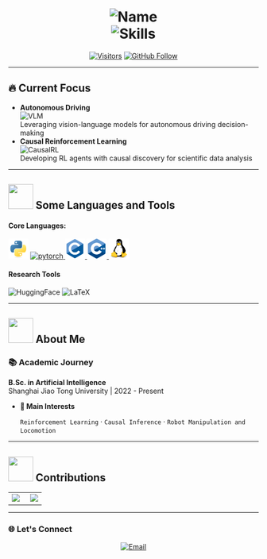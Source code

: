 <!--
<h1 align="center"> 
  <img src="https://emojis.slackmojis.com/emojis/images/1643514692/5197/party_blob.gif?1643514692" width="30"/> 
  Hi, I'm Jiaguo Tian 
  <img src="https://emojis.slackmojis.com/emojis/images/1643514692/5197/party_blob.gif?1643514692" width="30"/>
</h1>
-->

<!--
<h1 align="center">
<img src="https://readme-typing-svg.demolab.com?font=Fira+Code&weight=600&size=25&duration=3500&pause=800&color=00FF00&center=true&vCenter=true&width=750&height=80&lines=Hi_👋_I'm_Jiaguo_Tian_;VLM_🚗_|_Reinforcement_Learning_🤖_|_Causal_AI_🔍" alt="Typing Animation" />
-->

<h1 align="center">
  <img src="https://readme-typing-svg.demolab.com?font=Fira+Code&size=35&duration=3500&pause=100000&color=00FF00&center=true&width=750&height=50&lines=Hi_👋_I'm_Jiaguo_Tian_" alt="Name" />
  <br>
  <img src="https://readme-typing-svg.demolab.com?font=Fira+Code&size=28&duration=3500&pause=1000&color=00FF00&center=true&width=750&height=50&lines=  🧠 AI_Learner_|_🚀_RL_practitioner " alt="Skills" />
</h1>


<div align="center">

  [![Visitors](https://komarev.com/ghpvc/?username=astral705&label=Profile%20Views&color=0e75b6&style=flat)](https://github.com/astral705)
  [![GitHub Follow](https://img.shields.io/github/followers/astral705?label=Follow&style=social)](https://github.com/astral705)

</div>

---

## 🔥 Current Focus

- **Autonomous Driving**  
  ![VLM](https://img.shields.io/badge/VLM-Research-important)  
  Leveraging vision-language models for autonomous driving decision-making
- **Causal Reinforcement Learning**  
  ![CausalRL](https://img.shields.io/badge/Causal-RL-blueviolet)  
  Developing RL agents with causal discovery for scientific data analysis

---

## <img src="https://media2.giphy.com/media/QssGEmpkyEOhBCb7e1/giphy.gif?cid=ecf05e47a0n3gi1bfqntqmob8g9aid1oyj2wr3ds3mg700bl&rid=giphy.gif" width="50px" height="50px"> Some Languages and Tools

<h4 align="left">Core Languages:</h3>
<p align="left"><img src="https://raw.githubusercontent.com/devicons/devicon/master/icons/python/python-original.svg" alt="python" width="40" height="40"/> </a> <a href="https://pytorch.org/" target="_blank" rel="noreferrer"> <img src="https://www.vectorlogo.zone/logos/pytorch/pytorch-icon.svg" alt="pytorch" width="40" height="40"/> <a href="https://www.cprogramming.com/" target="_blank" rel="noreferrer"> <img src="https://raw.githubusercontent.com/devicons/devicon/master/icons/c/c-original.svg" alt="c" width="40" height="40"/> </a> <a href="https://www.w3schools.com/cpp/" target="_blank" rel="noreferrer"> <img src="https://raw.githubusercontent.com/devicons/devicon/master/icons/cplusplus/cplusplus-original.svg" alt="cplusplus" width="40" height="40"/> </a> <a href="https://www.linux.org/" target="_blank" rel="noreferrer"> <img src="https://raw.githubusercontent.com/devicons/devicon/master/icons/linux/linux-original.svg" alt="linux" width="40" height="40"/> </a> <a href="https://www.python.org" target="_blank" rel="noreferrer"> </a> </p>

#### Research Tools

![HuggingFace](https://img.shields.io/badge/-HuggingFace-FFD21F?logo=huggingface&logoColor=black)
![LaTeX](https://img.shields.io/badge/-LaTeX-008080?logo=latex&logoColor=white)

---

## <img src="https://raw.githubusercontent.com/nixin72/nixin72/master/wave.gif" width="50px" height="50px"></img> About Me


### 📚 Academic Journey

**B.Sc. in Artificial Intelligence**  
Shanghai Jiao Tong University | 2022 - Present  
  
- **🎯 Main Interests**

  `Reinforcement Learning` · `Causal Inference` · `Robot Manipulation and Locomotion`

---

## <img src='https://raw.githubusercontent.com/ShahriarShafin/ShahriarShafin/main/Assets/handshake.gif' width="50px" height="50px"> Contributions

<table>
  <tr>
    <td width="55%">
      <img src="https://github-readme-stats.vercel.app/api?username=astral705&show_icons=true&theme=nightowl&hide_border=true&count_private=true&include_all_commits=true" />
    </td>
    <td width="45%">
      <img src="https://github-readme-stats.vercel.app/api/top-langs/?username=astral705&layout=compact&theme=nightowl&hide_border=true&langs_count=8&hide=html,css" />
    </td>
  </tr>
</table>

---

### 🌐 Let's Connect

<p align="center">
  <a href="mailto:705astral@gmail.com">
    <img src="https://img.shields.io/badge/Gmail-D14836?style=for-the-badge&logo=gmail&logoColor=white" alt="Email">
  </a>
</p>
